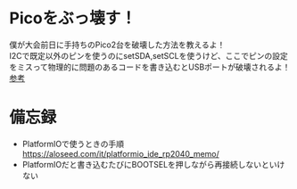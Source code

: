 # Picoをぶっ壊す！
僕が大会前日に手持ちのPico2台を破壊した方法を教えるよ！  
I2Cで既定以外のピンを使うのにsetSDA,setSCLを使うけど、ここでピンの設定をミスって物理的に問題のあるコードを書き込むとUSBポートが破壊されるよ！  
[参考](https://www.toolsbox.biz/nonsense/RP2040/repairSerialCOM.html)

# 備忘録
* PlatformIOで使うときの手順 https://aloseed.com/it/platformio_ide_rp2040_memo/
* PlatformIOだと書き込むたびにBOOTSELを押しながら再接続しないといけない
